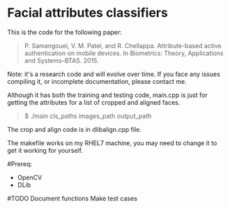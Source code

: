 # Facial attributes classifiers
This is the code for the following paper:
> P. Samangouei, V. M. Patel, and R. Chellappa. Attribute-based active authentication on mobile devices. In Biometrics: Theory, Applications and Systems–BTAS. 2015.

Note: it's a research code and will evolve over time. If you face any issues compiling it, or incomplete documentation, please contact me.

Although it has both the training and testing code, main.cpp is just for getting the attributes for a list of cropped and aligned faces.
> $ ./main cls_paths images_path output_path

The crop and align code is in dlibalign.cpp file.

The makefile works on my RHEL7 machine, you may need to change it to get it working for yourself.


#Prereq:
* OpenCV
* DLib



#TODO
Document functions
Make test cases
